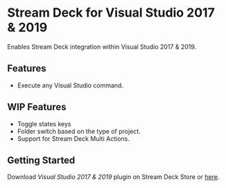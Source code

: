 # Stream Deck for Visual Studio 2017 & 2019

Enables Stream Deck integration within Visual Studio 2017 & 2019.

## Features

- Execute any Visual Studio command.

## WIP Features

- Toggle states keys
- Folder switch based on the type of project.
- Support for Stream Deck Multi Actions.

## Getting Started

Download _Visual Studio 2017 & 2019_ plugin on Stream Deck Store or [here](https://github.com/nicollasricas/visualstudiostreamdeck/releases).